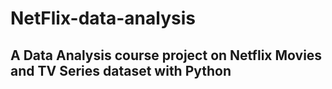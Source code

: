 # NetFlix-data-analysis
## A Data Analysis course project on Netflix Movies and TV Series dataset with Python
